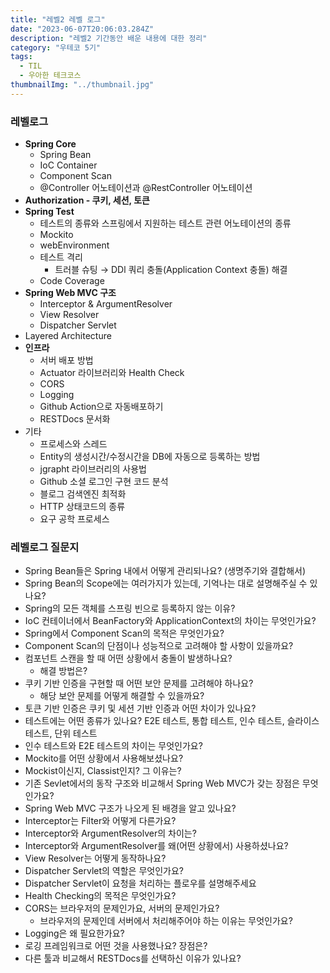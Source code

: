 ```yaml
---
title: "레벨2 레벨 로그"
date: "2023-06-07T20:06:03.284Z"
description: "레벨2 기간동안 배운 내용에 대한 정리"
category: "우테코 5기"
tags:
  - TIL
  - 우아한 테크코스
thumbnailImg: "../thumbnail.jpg"
---
```


### 레벨로그

- **Spring Core**
  - Spring Bean
  - IoC Container
  - Component Scan
  - @Controller 어노테이션과 @RestController 어노테이션
- **Authorization - 쿠키, 세션, 토큰**
- **Spring Test**
  - 테스트의 종류와 스프링에서 지원하는 테스트 관련 어노테이션의 종류
  - Mockito
  - webEnvironment
  - 테스트 격리
    - 트러블 슈팅 → DDl 쿼리 충돌(Application Context 충돌) 해결
  - Code Coverage
- **Spring Web MVC 구조**
  - Interceptor & ArgumentResolver
  - View Resolver
  - Dispatcher Servlet
- Layered Architecture
- **인프라**
  - 서버 배포 방법
  - Actuator 라이브러리와 Health Check
  - CORS
  - Logging
  - Github Action으로 자동배포하기
  - RESTDocs 문서화
- 기타
  - 프로세스와 스레드
  - Entity의 생성시간/수정시간을 DB에 자동으로 등록하는 방법
  - jgrapht 라이브러리의 사용법
  - Github 소셜 로그인 구현 코드 분석
  - 블로그 검색엔진 최적화
  - HTTP 상태코드의 종류
  - 요구 공학 프로세스

### 레벨로그 질문지

- Spring Bean들은 Spring 내에서 어떻게 관리되나요? (생명주기와 결합해서)
- Spring Bean의 Scope에는 여러가지가 있는데, 기억나는 대로 설명해주실 수 있나요?
- Spring의 모든 객체를 스프링 빈으로 등록하지 않는 이유?
- IoC 컨테이너에서 BeanFactory와 ApplicationContext의 차이는 무엇인가요?
- Spring에서 Component Scan의 목적은 무엇인가요?
- Component Scan의 단점이나 성능적으로 고려해야 할 사항이 있을까요?
- 컴포넌트 스캔을 할 때 어떤 상황에서 충돌이 발생하나요?
  - 해결 방법은?
- 쿠키 기반 인증을 구현할 때 어떤 보안 문제를 고려해야 하나요?
  - 해당 보안 문제를 어떻게 해결할 수 있을까요?
- 토큰 기반 인증은 쿠키 및 세션 기반 인증과 어떤 차이가 있나요?
- 테스트에는 어떤 종류가 있나요?
  E2E 테스트, 통합 테스트, 인수 테스트, 슬라이스 테스트, 단위 테스트
- 인수 테스트와 E2E 테스트의 차이는 무엇인가요?
- Mockito를 어떤 상황에서 사용해보셨나요?
- Mockist이신지, Classist인지? 그 이유는?
- 기존 Sevlet에서의 동작 구조와 비교해서 Spring Web MVC가 갖는 장점은 무엇인가요?
- Spring Web MVC 구조가 나오게 된 배경을 알고 있나요?
- Interceptor는 Filter와 어떻게 다른가요?
- Interceptor와 ArgumentResolver의 차이는?
- Interceptor와 ArgumentResolver를 왜(어떤 상황에서) 사용하셨나요?
- View Resolver는 어떻게 동작하나요?
- Dispatcher Servlet의 역할은 무엇인가요?
- Dispatcher Servlet이 요청을 처리하는 플로우를 설명해주세요
- Health Checking의 목적은 무엇인가요?
- CORS는 브라우저의 문제인가요, 서버의 문제인가요?
  - 브라우저의 문제인데 서버에서 처리해주어야 하는 이유는 무엇인가요?
- Logging은 왜 필요한가요?
- 로깅 프레임워크로 어떤 것을 사용했나요? 장점은?
- 다른 툴과 비교해서 RESTDocs를 선택하신 이유가 있나요?
